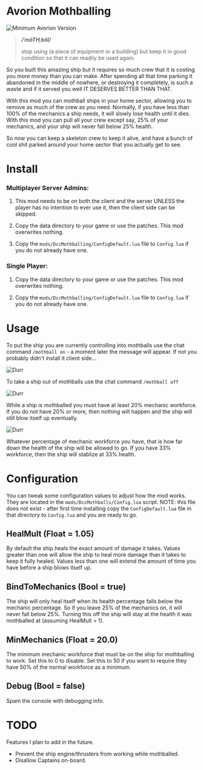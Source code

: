 # Avorion Mothballing

![Minimum Avorion Version](https://img.shields.io/badge/avorion-0.15.8.10262-red.svg)

> ***/ˈmôTHˌbôl/***
>
> stop using (a piece of equipment or a building) but keep it in good condition so that it can readily be used again.

So you built this amazing ship but it requires so much crew that it is costing
you more money than you can make. After spending all that time parking it
abandoned in the middle of nowhere, or destroying it completely, is such a waste
and if it served you well IT DESERVES BETTER THAN THAT.

With this mod you can mothball ships in your home sector, allowing you to remove
as much of the crew as you need. Normally, if you have less than 100% of the
mechanics a ship needs, it will slowly lose health until it dies. With this mod
you can pull all your crew except say, 25% of your mechanics, and your ship will
never fall below 25% health.

So now you can keep a skeleton crew to keep it alive, and have a bunch of cool
shit parked around your home sector that you actually get to see.

# Install

### Multiplayer Server Admins:

1. This mod needs to be on both the client and the server UNLESS the player has
no intention to ever use it, then the client side can be skipped.

2. Copy the data directory to your game or use the patches. This mod overwrites
nothing.

3. Copy the `mods/DccMothballing/ConfigDefault.lua` file to `Config.lua` if you
do not already have one.

### Single Player:

1. Copy the data directory to your game or use the patches. This mod overwrites
nothing.

2. Copy the `mods/DccMothballing/ConfigDefault.lua` file to `Config.lua` if you
do not already have one.


# Usage

To put the ship you are currently controlling into mothballs use the chat
command `/mothball on` - a moment later the message will appear. If not you
probably didn't install it client side...

![Durr](http://i.imgur.com/qp9sXzS.png)

To take a ship out of mothballs use the chat command `/mothball off`

![Durr](http://i.imgur.com/JjvF86t.png)

While a ship is mothballed you must have at least 20% mechanic workforce. If you
do not have 20% or more, then nothing will happen and the ship will still blow
itself up eventually.

![Durr](http://i.imgur.com/4zG9ZcS.jpg)

Whatever percentage of mechanic workforce you have, that is how far down the
health of the ship will be allowed to go. If you have 33% workforce, then the
ship will stablize at 33% health.

# Configuration

You can tweak some configuration values to adjust how the mod works. They are
located in the `mods/DccMothballs/Config.lua` script. NOTE: this file does not
exist - after first time installing copy the `ConfigDefault.lua` file in that
directory to `Config.lua` and you are ready to go.

## HealMult (Float = 1.05)

By default the ship heals the exact amount of damage it takes. Values greater
than one will allow the ship to heal more damage than it takes to keep it fully
healed. Values less than one will extend the amount of time you have before a
ship blows itself up.

## BindToMechanics (Bool = true)

The ship will only heal itself when its health percentage falls below the
mechanic percentage. So if you leave 25% of the mechanics on, it will never
fall below 25%. Turning this off the ship will stay at the health it was
mothballed at (assuming HealMult = 1).

## MinMechanics (Float = 20.0)

The minimum mechanic workforce that must be on the ship for mothballing to work.
Set this to 0 to disable. Set this to 50 if you want to require they have 50%
of the normal workforce as a minimum.

## Debug (Bool = false)

Spam the console with debugging info.

# TODO

Features I plan to add in the future.

* Prevent the ship engine/thrusters from working while mothballed.
* Disallow Captains on-board.
